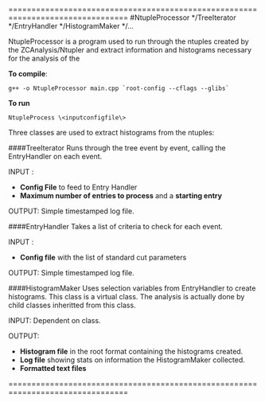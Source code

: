 ================================================================================
#NtupleProcessor
*/TreeIterator
*/EntryHandler
*/HistogramMaker
*/...


NtupleProcessor is a program used to run through the ntuples created by the
ZCAnalysis/Ntupler and extract information and histograms necessary for the 
analysis of the 

**To compile**:

```
g++ -o NtupleProcessor main.cpp `root-config --cflags --glibs`
```

**To run**

```
NtupleProcess \<inputconfigfile\>
```

Three classes are used to extract histograms from the ntuples:


####TreeIterator
Runs through the tree event by event, calling the EntryHandler on each event.

INPUT :
- **Config File** to feed to Entry Handler
- **Maximum number of entries to process** and a **starting entry**

OUTPUT: Simple timestamped log file.


####EntryHandler
Takes a list of criteria to check for each event.

INPUT :
- **Config file** with the list of standard cut parameters

OUTPUT: Simple timestamped log file.


####HistogramMaker
Uses selection variables from EntryHandler to create histograms. This class is a
virtual class. The analysis is actually done by child classes inheritted from
this class.

INPUT: Dependent on class.

OUTPUT:
- **Histogram file** in the root format containing the histograms created. 
- **Log file** showing stats on information the HistogramMaker collected.
- **Formatted text files**

================================================================================

